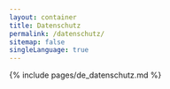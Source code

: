 ```yaml
---
layout: container
title: Datenschutz
permalink: /datenschutz/
sitemap: false
singleLanguage: true
---
```

{% include pages/de_datenschutz.md %}
